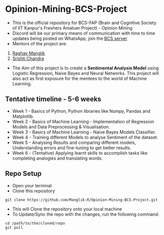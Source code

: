 # Opinion-Mining-BCS-Project

- This is the official repository for BCS-FAP (Brain and Cognitive Society of IIT Kanpur's Freshers Amatuer Project) - Opinion Mining
- Discord will be our primary means of communication with time to time updates being posted on WhatsApp, join the [BCS server](https://discord.gg/zZQbZcu29f)
- Mentors of the project are:
1. [Raghav Manglik](https://www.linkedin.com/in/raghav-manglik-331326272/)
2. [Srishti Chandra](https://www.linkedin.com/in/srishti-chandra-a79a3227a/)

- The Aim of this project is to create a **Sentimental Analysis Model** using Logistic Regression, Naive Bayes and Neural Networks.
This project will also act as first exposure for the mentees to the world of Machine Learning.

## Tentative timeline - 5-6 weeks

- Week 1 - Basics of Python, Python libraries like Numpy, Pandas and Matplotlib.
- Week 2 - Basics of  Machine Learning - Implementation of Regression Models and Data Preprocessing & Visualisation. 
- Week 3 - Basics of Machine Learning - Naive Bayes Models Classifier.
- Week 4 - Training different Models to analyse Sentiment of the dataset.
- Week 5 - Analysing Results and comparing different models, Understanding errors and fine-tuning to get better results.
- Week 6 - (Tentative) Applying learnt skills to accomplish tasks like completing analogies and translating words.

## Repo Setup 

- Open your terminal
- Clone this repository 
```
git clone https://github.com/Manglik-R/Opinion-Mining-BCS-Project.git
```

- This will Clone the repository onto your local machine
- To Update/Sync the repo with the changes, run the following command:

```
cd /path/to/the/cloned/repo
git pull 
```
